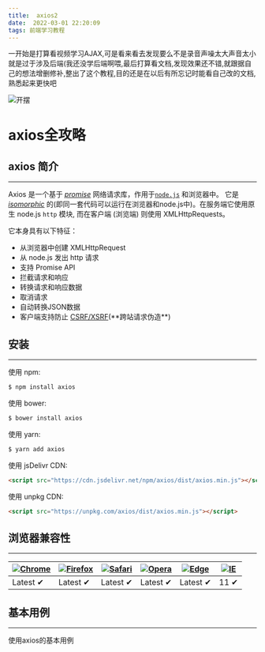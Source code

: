 ```yaml
---
title:  axios2
date:  2022-03-01 22:20:09
tags: 前端学习教程
---
```



一开始是打算看视频学习AJAX,可是看来看去发现要么不是录音声噪太大声音太小就是过于涉及后端(我还没学后端啊喂,最后打算看文档,发现效果还不错,就跟据自己的想法增删修补,整出了这个教程,目的还是在以后有所忘记时能看自己改的文档,熟悉起来更快吧

![开摆](https://s3.bmp.ovh/imgs/2022/03/bdd6d239690402e6.webp)

<!-- more -->




# axios全攻略

## axios 简介

***

Axios 是一个基于 *[promise](https://javascript.info/promise-basics)* 网络请求库，作用于[`node.js`](https://nodejs.org/) 和浏览器中。 它是 *[isomorphic](https://www.lullabot.com/articles/what-is-an-isomorphic-application)* 的(即同一套代码可以运行在浏览器和node.js中)。在服务端它使用原生 node.js `http` 模块, 而在客户端 (浏览端) 则使用 XMLHttpRequests。

它本身具有以下特征：

- 从浏览器中创建 XMLHttpRequest
- 从 node.js 发出 http 请求
- 支持 Promise API
- 拦截请求和响应
- 转换请求和响应数据
- 取消请求
- 自动转换JSON数据
- 客户端支持防止 [CSRF/XSRF](http://baike.baidu.com/link?url=iUceAfgyfJOacUtjPgT4ifaSOxDULAc_MzcLEOTySflAn5iLlHfMGsZMtthBm5sK4y6skrSvJ1HOO2qKtV1ej_)(**跨站请求伪造**)



## 安装

***

使用 npm:

```bash
$ npm install axios
```

使用 bower:

```bash
$ bower install axios
```

使用 yarn:

```bash
$ yarn add axios
```

使用 jsDelivr CDN:

```html
<script src="https://cdn.jsdelivr.net/npm/axios/dist/axios.min.js"></script>
```

使用 unpkg CDN:

```html
<script src="https://unpkg.com/axios/dist/axios.min.js"></script>
```



## 浏览器兼容性

***

| [![Chrome](https://camo.githubusercontent.com/1d440f4ffad2f6a8df0e532493cd225964bc8624cb0956171be0717dc4fbce64/68747470733a2f2f7261772e6769746875622e636f6d2f616c7272612f62726f777365722d6c6f676f732f6d61737465722f7372632f6368726f6d652f6368726f6d655f34387834382e706e67)](https://camo.githubusercontent.com/1d440f4ffad2f6a8df0e532493cd225964bc8624cb0956171be0717dc4fbce64/68747470733a2f2f7261772e6769746875622e636f6d2f616c7272612f62726f777365722d6c6f676f732f6d61737465722f7372632f6368726f6d652f6368726f6d655f34387834382e706e67) | [![Firefox](https://camo.githubusercontent.com/b2a1e5b90d591dfbf5dfa425c0d60d80aa3590d22ace3408cfb36d935808bb69/68747470733a2f2f7261772e6769746875622e636f6d2f616c7272612f62726f777365722d6c6f676f732f6d61737465722f7372632f66697265666f782f66697265666f785f34387834382e706e67)](https://camo.githubusercontent.com/b2a1e5b90d591dfbf5dfa425c0d60d80aa3590d22ace3408cfb36d935808bb69/68747470733a2f2f7261772e6769746875622e636f6d2f616c7272612f62726f777365722d6c6f676f732f6d61737465722f7372632f66697265666f782f66697265666f785f34387834382e706e67) | [![Safari](https://camo.githubusercontent.com/8d37441ff74dfc50881abae7596a28677bba4617631eccf2143e9559906a81de/68747470733a2f2f7261772e6769746875622e636f6d2f616c7272612f62726f777365722d6c6f676f732f6d61737465722f7372632f7361666172692f7361666172695f34387834382e706e67)](https://camo.githubusercontent.com/8d37441ff74dfc50881abae7596a28677bba4617631eccf2143e9559906a81de/68747470733a2f2f7261772e6769746875622e636f6d2f616c7272612f62726f777365722d6c6f676f732f6d61737465722f7372632f7361666172692f7361666172695f34387834382e706e67) | [![Opera](https://camo.githubusercontent.com/8663fa4d6a0533eac6da67e2bbfaee3cc1ee6644454a88b21bf31f8196bb0d2f/68747470733a2f2f7261772e6769746875622e636f6d2f616c7272612f62726f777365722d6c6f676f732f6d61737465722f7372632f6f706572612f6f706572615f34387834382e706e67)](https://camo.githubusercontent.com/8663fa4d6a0533eac6da67e2bbfaee3cc1ee6644454a88b21bf31f8196bb0d2f/68747470733a2f2f7261772e6769746875622e636f6d2f616c7272612f62726f777365722d6c6f676f732f6d61737465722f7372632f6f706572612f6f706572615f34387834382e706e67) | [![Edge](https://camo.githubusercontent.com/b9d103cc69d7a8dc55248c732a7aeb55c1f79e665c76bf523b431db262f0808d/68747470733a2f2f7261772e6769746875622e636f6d2f616c7272612f62726f777365722d6c6f676f732f6d61737465722f7372632f656467652f656467655f34387834382e706e67)](https://camo.githubusercontent.com/b9d103cc69d7a8dc55248c732a7aeb55c1f79e665c76bf523b431db262f0808d/68747470733a2f2f7261772e6769746875622e636f6d2f616c7272612f62726f777365722d6c6f676f732f6d61737465722f7372632f656467652f656467655f34387834382e706e67) | [![IE](https://camo.githubusercontent.com/d0739e3928b4c84f6c2cd9902bcc379f18c645ffce6089e2ca2a1ecf7a2965cb/68747470733a2f2f7261772e6769746875622e636f6d2f616c7272612f62726f777365722d6c6f676f732f6d61737465722f7372632f617263686976652f696e7465726e65742d6578706c6f7265725f392d31312f696e7465726e65742d6578706c6f7265725f392d31315f34387834382e706e67)](https://camo.githubusercontent.com/d0739e3928b4c84f6c2cd9902bcc379f18c645ffce6089e2ca2a1ecf7a2965cb/68747470733a2f2f7261772e6769746875622e636f6d2f616c7272612f62726f777365722d6c6f676f732f6d61737465722f7372632f617263686976652f696e7465726e65742d6578706c6f7265725f392d31312f696e7465726e65742d6578706c6f7265725f392d31315f34387834382e706e67) |
| ------------------------------------------------------------ | ------------------------------------------------------------ | ------------------------------------------------------------ | ------------------------------------------------------------ | ------------------------------------------------------------ | ------------------------------------------------------------ |
| Latest ✔                                                     | Latest ✔                                                     | Latest ✔                                                     | Latest ✔                                                     | Latest ✔                                                     | 11 ✔                                                         |



## 基本用例

***

使用axios的基本用例